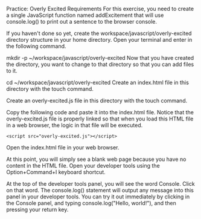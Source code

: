 Practice: Overly Excited
Requirements
For this exercise, you need to create a single JavaScript function named addExcitement that will use console.log() to print out a sentence to the browser console.

If you haven't done so yet, create the workspace/javascript/overly-excited directory structure in your home directory. Open your terminal and enter in the following command.

mkdir -p ~/workspace/javascript/overly-excited
Now that you have created the directory, you want to change to that directory so that you can add files to it.

cd ~/workspace/javascript/overly-excited
Create an index.html file in this directory with the touch command.

Create an overly-excited.js file in this directory with the touch command.

Copy the following code and paste it into the index.html file. Notice that the overly-excited.js file is properly linked so that when you load this HTML file in a web browser, the logic in that file will be executed.

<!DOCTYPE html>
<html>
<head>
    <title>Overly Excited</title>
</head>
<body>

    <script src="overly-excited.js"></script>
</body>
</html>
Open the index.html file in your web browser.

At this point, you will simply see a blank web page because you have no content in the HTML file. Open your developer tools using the Option+Command+I keyboard shortcut.

At the top of the developer tools panel, you will see the word Console. Click on that word. The console.log() statement will output any message into this panel in your developer tools. You can try it out immediately by clicking in the Console panel, and typing console.log("Hello, world!"), and then pressing your return key.